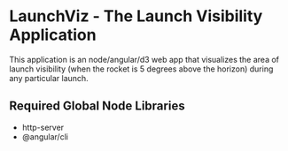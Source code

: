 # LaunchViz - The Launch Visibility Application
This application is an node/angular/d3 web app that visualizes the area of launch visibility (when the rocket is 5 degrees above the horizon) during any particular launch.

## Required Global Node Libraries
- http-server
- @angular/cli